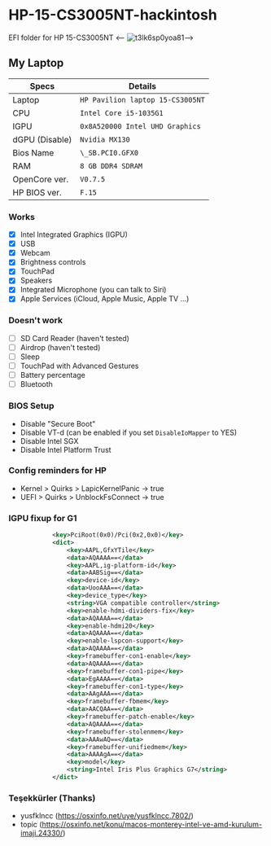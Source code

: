 # HP-15-CS3005NT-hackintosh
EFI folder for HP 15-CS3005NT
<-- ![t3lk6sp0yoa81](https://user-images.githubusercontent.com/67108558/149613864-1c5eea80-f921-42c2-a888-c5da9b40db7d.png)-->      

## My Laptop
| Specs         | Details                    
| -----------   | ------------------------------- |
| Laptop        | `HP Pavilion laptop 15-CS3005NT`|
| CPU           | `Intel Core i5-1035G1`          |
| IGPU          | `0x8A520000 Intel UHD Graphics` |
| dGPU (Disable)| `Nvidia MX130`                  |
| Bios Name     | `\_SB.PCI0.GFX0`                |
| RAM           | `8 GB DDR4 SDRAM`               |
| OpenCore ver. | `V0.7.5`                        |
| HP BIOS ver.  | `F.15`                          |

### Works
- [x] Intel Integrated Graphics (IGPU)
- [x] USB
- [x] Webcam
- [x] Brightness controls
- [x] TouchPad
- [x] Speakers
- [x] Integrated Microphone (you can talk to Siri)
- [x] Apple Services (iCloud, Apple Music, Apple TV ...)

### Doesn't work
- [ ] SD Card Reader (haven't tested)
- [ ] Airdrop (haven't tested)
- [ ] Sleep
- [ ] TouchPad with Advanced Gestures
- [ ] Battery percentage
- [ ] Bluetooth

### BIOS Setup
- Disable "Secure Boot"
- Disable VT-d (can be enabled if you set `DisableIoMapper` to YES)
- Disable Intel SGX
- Disable Intel Platform Trust

### Config reminders for HP
- Kernel > Quirks > LapicKernelPanic -> true
- UEFI > Quirks > UnblockFsConnect -> true

### IGPU fixup for G1
```xml
			<key>PciRoot(0x0)/Pci(0x2,0x0)</key>
			<dict>
				<key>AAPL,GfxYTile</key>
				<data>AQAAAA==</data>
				<key>AAPL,ig-platform-id</key>
				<data>AABSig==</data>
				<key>device-id</key>
				<data>UooAAA==</data>
				<key>device_type</key>
				<string>VGA compatible controller</string>
				<key>enable-hdmi-dividers-fix</key>
				<data>AQAAAA==</data>
				<key>enable-hdmi20</key>
				<data>AQAAAA==</data>
				<key>enable-lspcon-support</key>
				<data>AQAAAA==</data>
				<key>framebuffer-con1-enable</key>
				<data>AQAAAA==</data>
				<key>framebuffer-con1-pipe</key>
				<data>EgAAAA==</data>
				<key>framebuffer-con1-type</key>
				<data>AAgAAA==</data>
				<key>framebuffer-fbmem</key>
				<data>AACQAA==</data>
				<key>framebuffer-patch-enable</key>
				<data>AQAAAA==</data>
				<key>framebuffer-stolenmem</key>
				<data>AAAwAQ==</data>
				<key>framebuffer-unifiedmem</key>
				<data>AAAAgA==</data>
				<key>model</key>
				<string>Intel Iris Plus Graphics G7</string>
			</dict>
```

### Teşekkürler (Thanks)
- yusfklncc (https://osxinfo.net/uye/yusfklncc.7802/)
- topic (https://osxinfo.net/konu/macos-monterey-intel-ve-amd-kurulum-imaji.24330/)
